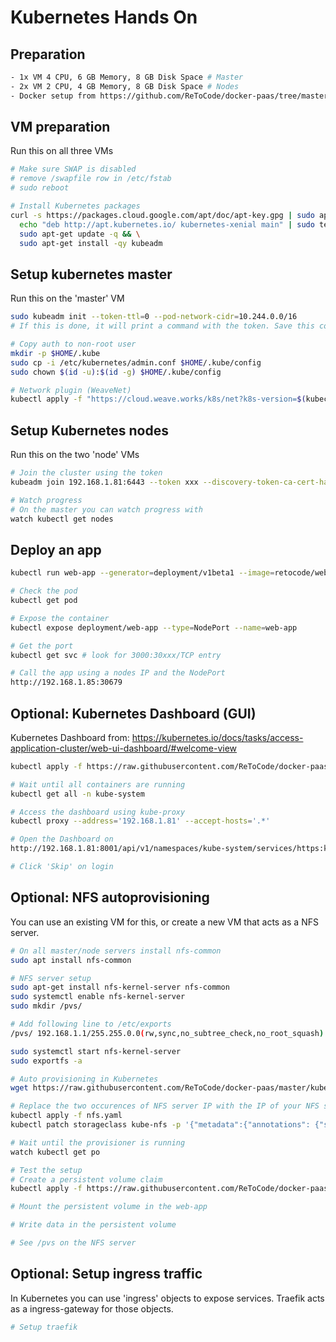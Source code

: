 # Kubernetes Hands On

## Preparation
```bash
- 1x VM 4 CPU, 6 GB Memory, 8 GB Disk Space # Master
- 2x VM 2 CPU, 4 GB Memory, 8 GB Disk Space # Nodes
- Docker setup from https://github.com/ReToCode/docker-paas/tree/master/docker
```

## VM preparation
Run this on all three VMs
```bash
# Make sure SWAP is disabled
# remove /swapfile row in /etc/fstab
# sudo reboot

# Install Kubernetes packages
curl -s https://packages.cloud.google.com/apt/doc/apt-key.gpg | sudo apt-key add - && \
  echo "deb http://apt.kubernetes.io/ kubernetes-xenial main" | sudo tee /etc/apt/sources.list.d/kubernetes.list && \
  sudo apt-get update -q && \
  sudo apt-get install -qy kubeadm
```

## Setup kubernetes master
Run this on the 'master' VM
```bash
sudo kubeadm init --token-ttl=0 --pod-network-cidr=10.244.0.0/16
# If this is done, it will print a command with the token. Save this command/token for later use.

# Copy auth to non-root user
mkdir -p $HOME/.kube
sudo cp -i /etc/kubernetes/admin.conf $HOME/.kube/config
sudo chown $(id -u):$(id -g) $HOME/.kube/config

# Network plugin (WeaveNet)
kubectl apply -f "https://cloud.weave.works/k8s/net?k8s-version=$(kubectl version | base64 | tr -d '\n')"
```

## Setup Kubernetes nodes
Run this on the two 'node' VMs
```bash
# Join the cluster using the token
kubeadm join 192.168.1.81:6443 --token xxx --discovery-token-ca-cert-hash sha256:xxx # use IP of your master

# Watch progress
# On the master you can watch progress with
watch kubectl get nodes
```

## Deploy an app
```bash
kubectl run web-app --generator=deployment/v1beta1 --image=retocode/web-app:v1 --port=3000

# Check the pod
kubectl get pod

# Expose the container
kubectl expose deployment/web-app --type=NodePort --name=web-app

# Get the port
kubectl get svc # look for 3000:30xxx/TCP entry

# Call the app using a nodes IP and the NodePort
http://192.168.1.85:30679
```

## Optional: Kubernetes Dashboard (GUI)
Kubernetes Dashboard from:
https://kubernetes.io/docs/tasks/access-application-cluster/web-ui-dashboard/#welcome-view

```bash
kubectl apply -f https://raw.githubusercontent.com/ReToCode/docker-paas/master/kubernetes/kube-dashboard.yaml

# Wait until all containers are running
kubectl get all -n kube-system

# Access the dashboard using kube-proxy
kubectl proxy --address='192.168.1.81' --accept-hosts='.*'

# Open the Dashboard on
http://192.168.1.81:8001/api/v1/namespaces/kube-system/services/https:kubernetes-dashboard:/proxy/#!/login

# Click 'Skip' on login
```

## Optional: NFS autoprovisioning
You can use an existing VM for this, or create a new VM that acts as a NFS server.
```bash
# On all master/node servers install nfs-common
sudo apt install nfs-common

# NFS server setup
sudo apt-get install nfs-kernel-server nfs-common
sudo systemctl enable nfs-kernel-server
sudo mkdir /pvs/

# Add following line to /etc/exports
/pvs/ 192.168.1.1/255.255.0.0(rw,sync,no_subtree_check,no_root_squash)

sudo systemctl start nfs-kernel-server
sudo exportfs -a

# Auto provisioning in Kubernetes
wget https://raw.githubusercontent.com/ReToCode/docker-paas/master/kubernetes/nfs.yaml

# Replace the two occurences of NFS server IP with the IP of your NFS server
kubectl apply -f nfs.yaml
kubectl patch storageclass kube-nfs -p '{"metadata":{"annotations": {"storageclass.kubernetes.io/is-default-class": "true"}}}'

# Wait until the provisioner is running
watch kubectl get po

# Test the setup
# Create a persistent volume claim
kubectl apply -f https://raw.githubusercontent.com/ReToCode/docker-paas/master/kubernetes/pvc.yaml

# Mount the persistent volume in the web-app

# Write data in the persistent volume

# See /pvs on the NFS server
```

## Optional: Setup ingress traffic
In Kubernetes you can use 'ingress' objects to expose services. Traefik acts as a ingress-gateway for those objects.
```bash
# Setup traefik


```